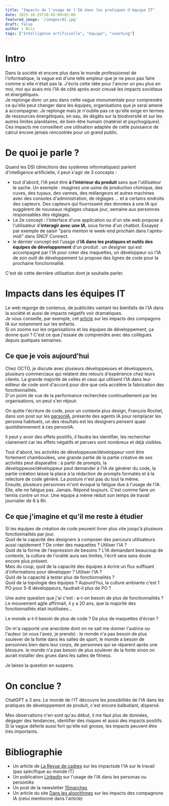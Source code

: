 ```yaml
---
title: "Impacts de l'usage de l'IA dans les pratiques d'équipe IT"
date: 2025-10-25T10:45:04+02:00
featured_image: '/images/AI.jpg'
draft: false
author : Nils
tags: ["Intelligence artificielle", "équipe", "coaching"]
---
```


# Intro
Dans la société et encore plus dans le monde professionnel de l'informatique, la vague est d'une telle ampleur que je ne peux pas faire comme si elle n'était pas là. J'écris cette idée pour l'ancrer un peu plus en moi, moi qui avais mis l'IA de côté après avoir creusé les impacts sociétaux et énergétiques.  
Je replonge donc un peu dans cette vague monumentale pour comprendre ce qu'elle peut changer dans les équipes, organisations que je serai amené à accompagner. Je replonge mais je n'oublie pas ce qu'elle exige en termes de ressources énergétiques, en eau, de dégâts sur la biodiversité et sur les autres limites planétaires, de bien-être humain (matériel et psychogiques).  
Ces impacts me conseillent une utilisation adaptée de cette puissance de calcul encore jamais rencontrée pour un grand public.  


# De quoi je parle ?
Quand les DSI (directions des systèmes informatiques) parlent d'intelligence artificielle, il peut s'agir de 3 concepts :  
- tout d'abord, l'IA peut être **à l'intérieur du produit** sans que l'utilisateur le sache. Un exemple : imaginez une usine de production chimique, des cuves, des tuyaux, des vannes, des mélangeurs et autres machines avec des consoles d'administration, de réglages ... et à certains endroits des capteurs. Des capteurs qui fournissent des données à une IA qui suggèrent de nouveaux réglages chaque jour, semaine aux personnes responsables des réglages.
- Le 2e concept : l'interface d'une application ou d'un site web propose à l'utilisateur d'**interagir avec une IA**, sous forme d'un chatbot. Essayez par exemple de saisir "paris menton le week-end prochain dans l'après-midi" dans SNCF Connect.
- le dernier concept est l'usage d'**IA dans les pratiques et outils des équipes de développement** d'un produit : un designer qui est accompagné par l'IA pour créer des maquettes, un développeur où l'IA de son outil de développement lui propose des lignes de code pour la prochaine fonctionnalité.

C'est de cette dernière utilisation dont je souhaite parler.

# Impacts dans les équipes IT

Le web regorge de contenus, de publicités vantant les bienfaits de l'IA dans la société et aussi de impacts négatifs voir dramatiques.  
Je vous conseille, par exemple, cet [article](https://danslesalgorithmes.net/2025/09/25/la-crise-des-chatbots-compagnons/) sur les impacts des compagons IA sur notamment sur les enfants.  
Si on zoome sur les organisations et les équipes de développement, ça donne quoi ? C'est ce que j'essaie de comprendre avec des collègues depuis quelques semaines.

## Ce que je vois aujourd'hui
Chez OCTO, je discute avec plusieurs développeuses et développeurs, plusieurs commerciaux qui relatent des retours d'expérience chez leurs clients. La grande majorité de celles et ceux qui utilisent l'IA dans leur éditeur de code sont d'accord pour dire que cela accélère la fabrication des fonctionnalités.  
D'un point de vue de la performance recherchée continuellement par les organisations, on peut s'en réjouir.  

On quitte l'écriture de code, pour un contexte plus design, François Rochet, dans son post sur les [personIA](https://www.linkedin.com/pulse/retour-dexp%C3%A9rience-sur-lutilisation-des-personia-dans-rochet--r11ge), présente des agents IA pour remplacer les persona habituels, un des résultats est les designers pensent quasi quotidiennement à ces personIA. 

Il peut y avoir des effets positifs, il faudra les identifier, les rechercher clairement car les effets négatifs et pervers sont nombreux et déjà visibles.

Tout d'abord, les activités de développeuse/développeur vont être fortement chamboulées, une grande partie de la partie créative de ses activités peut disparaître : à partir de prompts, la développeuse/développeur peut demander à l'IA de générer du code, la partie création laisse la place à la rédaction de prompts formatés et à la relecture de code généré. La posture n'est pas du tout la même.  
Ensuite, plusieurs personnes m'ont évoqué la fatigue due à l'usage de l'IA. Elle, elle ne fatigue pas. Jamais. Répond toujours. C'est comme faire un tennis contre un mur. Une équipe a même réduit son temps de travail journalier de 8 à 6h.

## Ce que j'imagine et qu'il me reste à étudier

Si les équipes de création de code peuvent livrer plus vite jusqu'à plusieurs fonctionnalités par jour.  
Quid de la capacité des designers à composer des parcours utilisateurs aussi rapidement ? De créer des maquettes ? Utiliser l'IA ?  
Quid de la forme de l'expression de besoins ? L'IA demandant beaucoup de contexte, la culture de l'oralité aura ses limites, l'écrit sera sans doute encore plus présent.  
Mais du coup, quid de la capacité des équipes à écrire un flux suffisant d'informations pour développer ? Utiliser l'IA ?  
Quid de la capacité à tester plus de fonctionnalités ?  
Quid de la topologie des équipes ? Aujourd'hui, la culture ambiante c'est 1 PO pour 5-8 développeurs, faudrait-il plus de PO ?  


Une autre question que j'ai c'est : a-t-on besoin de plus de fonctionnalités ? Le mouvement agile affirmait, il y a 20 ans, que la majorité des fonctionnalités était inutilisées...  

Le monde a-t-il besoin de plus de code ? De plus de maquettes d'écran ?  

On m'a rapporté une anecdote dont on ne sait me donner l'autrice ou l'auteur (si vous l'avez, je prends) : le monde n'a pas besoin de plus soulever de la fonte dans les salles de sport, le monde a besoin de personnes bien dans leur corps, de personnes qui se réparent après une blessure. le monde n'a pas besoin de plus soulever de la fonte sinon on aurait installer des grues dans les salles de fitness.  

Je laisse la question en suspens.

# On conclue ?

ChatGPT a 3 ans. Le monde de l'IT découvre les possibilités de l'IA dans les pratiques de développement de produit, c'est encore balbutiant, dispersé.

Mes observations n'en sont qu'au début, il me faut plus de données, dégager des tendances, identifier des risques et aussi des impacts positifs.
Si la vague déferle aussi fort qu'elle est grosse, les impacts peuvent être très importants.


# Bibliographie
- Un article de [La Revue de cadres](https://www.larevuecadres.fr/articles/evaluez-les-impacts-de-l-ia-sur-le-travail/7026) sur les impactsde l'IA sur le travail (pas spécifique au monde IT) 
- Un publication [LinkedIn](https://www.linkedin.com/pulse/retour-dexp%C3%A9rience-sur-lutilisation-des-personia-dans-rochet--r11ge) sur l'usage de l'IA dans les personas ou personIAs
- Un post de la newsletter [15marches](https://15marches.substack.com/p/aux-limites-de-lia?)
 - Un article du site [Dans les algorithmes](https://danslesalgorithmes.net/2025/09/25/la-crise-des-chatbots-compagnons/) sur les impacts des compagnons IA (celui mentionné dans l'article)
 